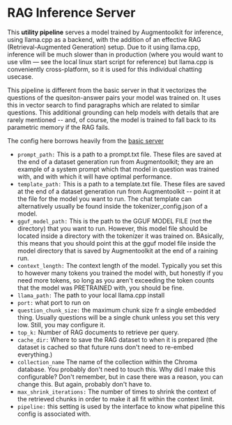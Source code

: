 # RAG Inference Server

This **utility pipeline** serves a model trained by Augmentoolkit for inference, using llama.cpp as a backend, with the addition of an effective RAG (Retrieval-Augmented Generation) setup. Due to it using llama.cpp, inference will be much slower than in production (where you would want to use vllm — see the local linux start script for reference) but llama.cpp is conveniently cross-platform, so it is used for this individual chatting usecase. 

This pipeline is different from the basic server in that it vectorizes the questions of the quesiton-answer pairs your model was trained on. It uses this in vector search to find paragraphs which are related to similar questions. This additional grounding can help models with details that are rarely mentioned -- and, of course, the model is trained to fall back to its parametric memory if the RAG fails.

The config here borrows heavily from the [basic server](./basic_server.md)

- `prompt_path:` This is a path to a prompt.txt file. These files are saved at the end of a dataset generation run from Augmentoolkit; they are an example of a system prompt which that model in question was trained with, and with which it will have optimal performance.
- `template_path:` This is a path to a template.txt file. These files are saved at the end of a dataset generation run from Augmentoolkit -- point it at the file for the model you want to run. The chat template can alternatively usually be found inside the tokenizer_config.json of a model.
- `gguf_model_path:` This is the path to the GGUF MODEL FILE (not the directory) that you want to run. However, this model file should be located inside a directory with the tokenizer it was trained on. BAsically, this means that you should point this at the gguf model file inside the model directory that is saved by Augmentoolkit at the end of a raining run.
- `context_length:` The context length of the model. Typically you set this to however many tokens you trained the model with, but honestly if you need more tokens, so long as you aren't exceeding the token counts that the model was PRETRAINED with, you should be fine.
- `llama_path:` The path to your local llama.cpp install
- `port:` what port to run on
- `question_chunk_size:` the maximum chunk size fr a single embedded thing. Usually questions will be a single chunk unless you set this very low. Still, you may configure it.
- `top_k:` Number of RAG documents to retrieve per query.
- `cache_dir:` Where to save the RAG dataset to when it is prepared (the dataset is cached so that future runs don't need to re-embed everything.)
- `collection_name` The name of the collection within the Chroma database. You probably don't need to touch this. Why did I make this configurable? Don't remember, but in case there was a reason, you can change this. But again, probably don't have to.
- `max_shrink_iterations:` The number of times to shrink the context of the retrieved chunks in order to make it all fit within the context limit.
- `pipeline:` this setting is used by the interface to know what pipeline this config is associated with.
```